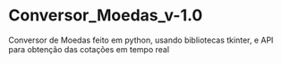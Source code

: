 # Conversor_Moedas_v-1.0
Conversor de Moedas feito em python, usando bibliotecas tkinter, e API para obtenção das cotações em tempo real

